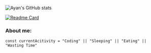 ![Ayan's GitHub stats](https://github-readme-stats.vercel.app/api?username=DeveloperMindset123&show_icons=true&show_owner=true&include_all_commits=true&rank_icon=github&theme=tokyonight&show=reviews,discussions_started,discussions_answered,prs_merged,prs_merged_percentage)
<!--Showcase top projects -->
[![Readme Card](https://github-readme-stats.vercel.app/api/pin/?username=DeveloperMindset123&repo=PersonalPortfolio&theme=tokyonight)](https://github.com/DeveloperMindset123/PersonalPortfolio)

<!--[![Top Langs](https://github-readme-stats.vercel.app/api/top-langs/?username=DeveloperMindset123&langs_count=6&layout=donut&theme=dracula)](https://github.com/anuraghazra/github-readme-stats) -->


### About me: 
```const currentAcitivity = "Coding" || "Sleeping" || "Eating" || "Wasting Time"```

<!--[![Harlok's wakatime stats](https://github-readme-stats.vercel.app/api/wakatime?username=DeveloperMindset123)](https://github.com/anuraghazra/github-readme-stats) note: update this once some coding activity has been recorded using this app-->
<!---display all time contributions
DeveloperMindset123/DeveloperMindset123 is a ✨ special ✨ repository because its `README.md` (this file) appears on your GitHub profile.
You can click the Preview link to take a look at your changes.
--->
